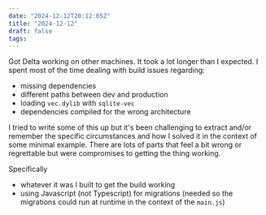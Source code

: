 ```yaml
---
date: "2024-12-12T20:12:05Z"
title: "2024-12-12"
draft: false
tags:
---
```


Got Delta working on other machines.
It took a lot longer than I expected.
I spent most of the time dealing with build issues regarding:

- missing dependencies
- different paths between dev and production
- loading `vec.dylib` with `sqlite-vec`
- dependencies compiled for the wrong architecture

I tried to write some of this up but it's been challenging to extract and/or remember the specific circumstances and how I solved it in the context of some minimal example.
There are lots of parts that feel a bit wrong or regrettable but were compromises to getting the thing working.

Specifically

- whatever it was I built to get the build working
- using Javascript (not Typescript) for migrations (needed so the migrations could run at runtime in the context of the `main.js`)
